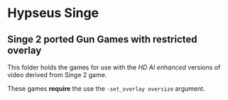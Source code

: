 # Hypseus Singe


## Singe 2 ported Gun Games with restricted overlay

This folder holds the games for use with the _HD AI enhanced_ versions of video derived from Singe 2 game.

These games **require** the use the `-set_overlay oversize` argument.

